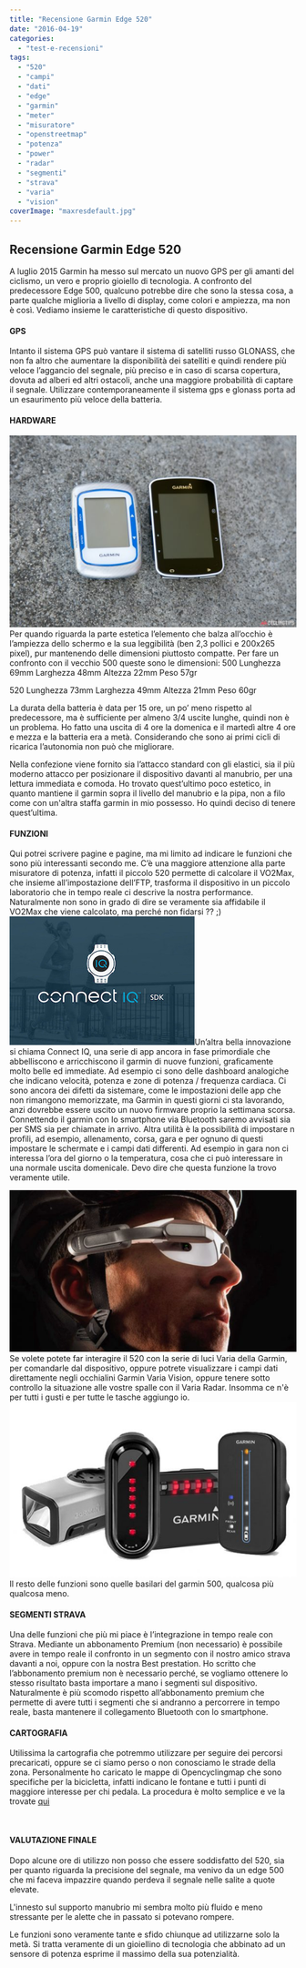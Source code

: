 ```yaml
---
title: "Recensione Garmin Edge 520"
date: "2016-04-19"
categories: 
  - "test-e-recensioni"
tags: 
  - "520"
  - "campi"
  - "dati"
  - "edge"
  - "garmin"
  - "meter"
  - "misuratore"
  - "openstreetmap"
  - "potenza"
  - "power"
  - "radar"
  - "segmenti"
  - "strava"
  - "varia"
  - "vision"
coverImage: "maxresdefault.jpg"
---
```


## Recensione Garmin Edge 520

A luglio 2015 Garmin ha messo sul mercato un nuovo GPS per gli amanti del ciclismo, un vero e proprio gioiello di tecnologia. A confronto del predecessore Edge 500, qualcuno potrebbe dire che sono la stessa cosa, a parte qualche miglioria a livello di display, come colori e ampiezza, ma non è così. Vediamo insieme le caratteristiche di questo dispositivo.

#### GPS

Intanto il sistema GPS può vantare il sistema di satelliti russo GLONASS, che non fa altro che aumentare la disponibilità dei satelliti e quindi rendere più veloce l’aggancio del segnale, più preciso e in caso di scarsa copertura, dovuta ad alberi ed altri ostacoli, anche una maggiore probabilità di captare il segnale. Utilizzare contemporaneamente il sistema gps e glonass porta ad un esaurimento più veloce della batteria.

#### HARDWARE

[![IMG_4387](images/IMG_4387-590x394.jpg)](http://alexdelli.it/wp-content/uploads/2016/04/IMG_4387.jpg)Per quando riguarda la parte estetica l’elemento che balza all’occhio è l’ampiezza dello schermo e la sua leggibilità (ben 2,3 pollici e 200x265 pixel), pur mantenendo delle dimensioni piuttosto compatte. Per fare un confronto con il vecchio 500 queste sono le dimensioni: 500 Lunghezza 69mm Larghezza 48mm Altezza 22mm Peso 57gr

520 Lunghezza 73mm Larghezza 49mm Altezza 21mm Peso 60gr

La durata della batteria è data per 15 ore, un po’ meno rispetto al predecessore, ma è sufficiente per almeno 3/4 uscite lunghe, quindi non è un problema. Ho fatto una uscita di 4 ore la domenica e il martedì altre 4 ore e mezza e la batteria era a metà. Considerando che sono ai primi cicli di ricarica l’autonomia non può che migliorare.

Nella confezione viene fornito sia l’attacco standard con gli elastici, sia il più moderno attacco per posizionare il dispositivo davanti al manubrio, per una lettura immediata e comoda. Ho trovato quest’ultimo poco estetico, in quanto mantiene il garmin sopra il livello del manubrio e la pipa, non a filo come con un'altra staffa garmin in mio possesso. Ho quindi deciso di tenere quest’ultima.

#### FUNZIONI

Qui potrei scrivere pagine e pagine, ma mi limito ad indicare le funzioni che sono più interessanti secondo me. C’è una maggiore attenzione alla parte misuratore di potenza, infatti il piccolo 520 permette di calcolare il VO2Max, che insieme all’impostazione dell’FTP, trasforma il dispositivo in un piccolo laboratorio che in tempo reale ci descrive la nostra performance. Naturalmente non sono in grado di dire se veramente sia affidabile il VO2Max che viene calcolato, ma perché non fidarsi ?? ;) [![garmin-connect-iq](images/garmin-connect-iq.jpg)](http://alexdelli.it/wp-content/uploads/2016/04/garmin-connect-iq.jpg)Un’altra bella innovazione si chiama Connect IQ, una serie di app ancora in fase primordiale che abbelliscono e arricchiscono il garmin di nuove funzioni, graficamente molto belle ed immediate. Ad esempio ci sono delle dashboard analogiche che indicano velocità, potenza e zone di potenza / frequenza cardiaca. Ci sono ancora dei difetti da sistemare, come le impostazioni delle app che non rimangono memorizzate, ma Garmin in questi giorni ci sta lavorando, anzi dovrebbe essere uscito un nuovo firmware proprio la settimana scorsa. Connettendo il garmin con lo smartphone via Bluetooth saremo avvisati sia per SMS sia per chiamate in arrivo. Altra utilità è la possibilità di impostare n profili, ad esempio, allenamento, corsa, gara e per ognuno di questi impostare le schermate e i campi dati differenti. Ad esempio in gara non ci interessa l’ora del giorno o la temperatura, cosa che ci può interessare in una normale uscita domenicale. Devo dire che questa funzione la trovo veramente utile.

[![amowjq12amq24hauyutv](images/amowjq12amq24hauyutv-590x332.jpg)](http://alexdelli.it/wp-content/uploads/2016/04/amowjq12amq24hauyutv.jpg)Se volete potete far interagire il 520 con la serie di luci Varia della Garmin, per comandarle dal dispositivo, oppure potrete visualizzare i campi dati direttamente negli occhialini Garmin Varia Vision, oppure tenere sotto controllo la situazione alle vostre spalle con il Varia Radar. Insomma ce n'è per tutti i gusti e per tutte le tasche aggiungo io.[![phpifybyo](images/phpifybyo-590x361.jpg)](http://alexdelli.it/wp-content/uploads/2016/04/phpifybyo.jpg) Il resto delle funzioni sono quelle basilari del garmin 500, qualcosa più qualcosa meno.

#### SEGMENTI STRAVA

Una delle funzioni che più mi piace è l’integrazione in tempo reale con Strava. Mediante un abbonamento Premium (non necessario) è possibile avere in tempo reale il confronto in un segmento con il nostro amico strava davanti a noi, oppure con la nostra Best prestation. Ho scritto che l’abbonamento premium non è necessario perché, se vogliamo ottenere lo stesso risultato basta importare a mano i segmenti sul dispositivo. Naturalmente è più scomodo rispetto all’abbonamento premium che permette di avere tutti i segmenti che si andranno a percorrere in tempo reale, basta mantenere il collegamento Bluetooth con lo smartphone.

#### CARTOGRAFIA

Utilissima la cartografia che potremmo utilizzare per seguire dei percorsi precaricati, oppure se ci siamo perso o non conosciamo le strade della zona. Personalmente ho caricato le mappe di Opencyclingmap che sono specifiche per la bicicletta, infatti indicano le fontane e tutti i punti di maggiore interesse per chi pedala. La procedura è molto semplice e ve la trovate [qui](http://alexdelli.it/2016/04/19/installare-openstreetmap-nel-garmin-edge-520/) 

 

#### VALUTAZIONE FINALE

Dopo alcune ore di utilizzo non posso che essere soddisfatto del 520, sia per quanto riguarda la precisione del segnale, ma venivo da un edge 500 che mi faceva impazzire quando perdeva il segnale nelle salite a quote elevate.

L'innesto sul supporto manubrio mi sembra molto più fluido e meno stressante per le alette che in passato si potevano rompere.

Le funzioni sono veramente tante e sfido chiunque ad utilizzarne solo la metà. Si tratta veramente di un gioiellino di tecnologia che abbinato ad un sensore di potenza esprime il massimo della sua potenzialità.
